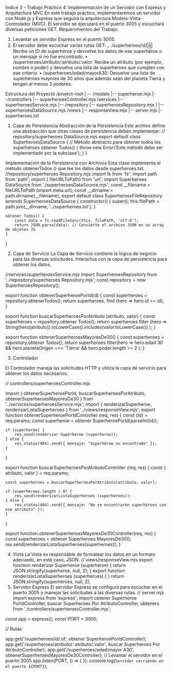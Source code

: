 Indice 3 - Trabajo Práctico 4: Implementación de un Servidor con Express y Arquitectura MVC 
En este trabajo práctico, implementaremos un servidor con Node.js y Express que seguirá la arquitectura 
Modelo-Vista-Controlador (MVC). El servidor se ejecutará en el puerto 3005 y escuchará diversas peticiones GET. 
Requerimientos del Trabajo:

1. Levantar un servidor Express en el puerto 3005. 
2. El servidor debe escuchar varias rutas GET: 
    。/superheroes/id/:id: Recibe un ID de superhéroe y devuelve los datos de ese superhéroe o un 
mensaje si no fue encontrado. 
    • /superheroes/atributo/:atributo/:valor: Recibe un atributo (por ejemplo, nombre o poder) y devuelve una lista de superhéroes que cumplen con ese criterio. 
    • /superheroes/edad/mayorA30: Devuelve una lista de superhéroes mayores de 30 años que además sean del planeta Tierra y tengan al menos 2 poderes. 

Estructura del Proyecto 
/project-root 
| -- /models 
|-- superheroe.mjs 
|--/controllers 
|-- superheroesController.mjs 
/services 
|-- superheroesService.mjs 
|-- /repository 
|-- superheroesRepository.mjs 
| 
|-- superheroesDataSource.mjs 
/views 
|-- responseView.mjs 
|-- server.mjs 
|- superheroes.txt 

1. Capa de Persistencia 
Abstracción de la Persistencia 
Este archivo define una abstracción que otras clases de persistencia deben implementar: 
// repository/superheroes DataSource.mjs 
export default class SuperheroesDataSource { 
    // Método abstracto para obtener todos los superhéroes 
    obtener Todos() { 
        throw new Error('Este método debe ser implementado por la subclase'); 
    } 
} 

Implementación de la Persistencia con Archivos 
Esta clase implementa el método obtenerTodos () que lee los datos desde superheroes.txt. 
//repository/superheroes Repository.mjs 
import fs from 'fs'; 
import path from 'path'; 
import { fileURLToPath} from 'url'; 
import Superheroes DataSource from './superheroesDataSource.mjs'; 
const __filename = fileURLToPath (import.meta.url); 
const __dirname = path.dirname(__filename); 
export default class SuperheroesFileRepository extends SuperheroesDataSource { 
    constructor() { 
        super(); 
        this.filePath = path.join(__dirname, '../superheroes.txt');
    } 
 
    obtener Todos() { 
        const data = fs.readFileSync(this. filePath, 'utf-8'); 
        return JSON.parse(data); // Convierte el archivo JSON en un array de objetos JS 
    } 
} 

2. Capa de Servicio 
La Capa de Servicio contiene la lógica de negocio para las diversas solicitudes. Interactúa con la capa de persistencia para obtener los datos. 

//services/superheroesService.mjs 
import SuperheroesRepository from '../repository/superheroes Repository.mjs'; 
const repository = new SuperheroesRepository(); 

export function obtenerSuperheroePorId(id) { 
    const superheroes = repository.obtenerTodos(); 
    return superheroes. find (hero => hero.id == id);
} 
 
export function buscarSuperheroesPorAtributo (atributo, valor) {
    const superheroes = repository.obtener Todos(); 
    return superheroes.filter (hero => 
        String(hero[atributo]).toLowerCase().includes(valor.toLowerCase())
    ); 
} 
 
export function obtenerSuperheroesMayoresDe30() { 
    const superheroes = repository.obtener Todos(); 
    return superheroes.filter(hero => 
        hero.edad 30 && hero.planetaOrigen === 'Tierra' && hero.poder.length >= 2 
    ); 
} 

3. Controlador 
 
El Controlador maneja las solicitudes HTTP y utiliza la capa de servicio para obtener los datos necesarios. 

// controllers/superheroesController.mjs 

import { obtenerSuperheroePorId, buscarSuperheroesPorAtributo, 
obtenerSuperheroesMayoresDe30 } from '../services/superheroesService.mjs'; 
import { renderizarSuperheroe, renderizarListaSuperheroes } 
from '../views/responseView.mjs'; 
export function obtenerSuperheroePorIdController (req, res) { 
    const {id} = req.params; 
    const superheroe = obtener SuperheroePorId(parseInt(id)); 
    
    if (superheroe) { 
        res.send(renderizar Superheroe (superheroe)); 
    } else { 
        res.status(404).send({ mensaje: "Superhéroe no encontrado" }); 
    } 
} 

export function buscarSuperheroesPorAtributoController (req, res) { 
    const { atributo, valor } = req.params;

    const superheroes = buscarSuperheroesPorAtributo(atributo, valor); 

    if (superheroes.length > 0) { 
        res.send(renderizarListaSuperheroes (superheroes)); 
    } else { 
        res.status(404).send({ mensaje: "No se encontraron superhéroes con ese atributo" }); 
    } 
} 

export function obtenerSuperheroesMayoresDe30Controller(req, res) { 
    const superheroes = obtener Superheroes MayoresDe30(); 
    res.send(renderizarListaSuperheroes(superheroes)); 
} 


4. Vista 
La Vista es responsable de formatear los datos en un formato adecuado, en este caso, JSON. 
// views/responseView.mjs 
export function renderizar Superheroe (superheroe) { 
return JSON.stringify(superheroe, null, 2); 
} 
export function renderizarListaSuperheroes (superheroes) { 
} 
return JSON.stringify(superheroes, null, 2); 
5. Servidor Express 
El servidor Express se configura para escuchar en el puerto 3005 y manejar las solicitudes a las diversas 
rutas. 
// server.mjs 
import express from 'express'; 
import obtener Superheroe PorIdController, buscar Superheroes Por AtributoController, obteners from './controllers/superheroesController.mjs'; 

const app = express();
const PORT = 3005;

// Rutas 
 
app.get('/superheroes/id/:id', obtener SuperheroePorIdController); 
app.get('/superheroes/atributo/: atributo/:valor', buscar Superheroes Por AtributoController); app.get('/superheroes/edad/mayor A30', obtenerSuperheroesMayoresDe30Controller); 
// Levantar el servidor en el puerto 3005 
app.listen(PORT, () => { 
}); 
console.log(`Servidor corriendo en el puerto ${PORT}`); 